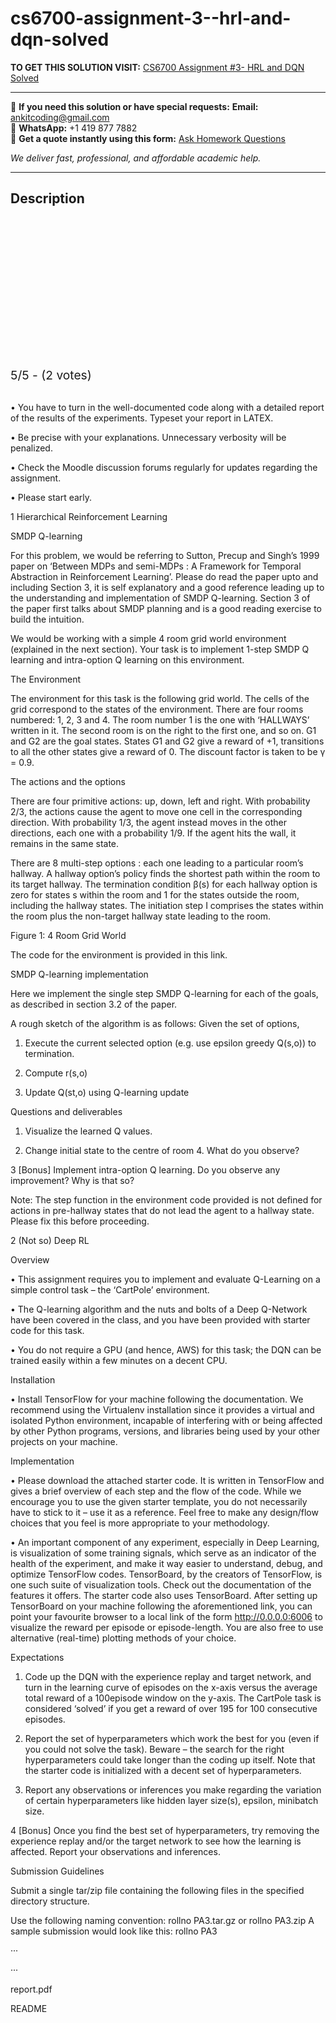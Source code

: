 # cs6700-assignment-3--hrl-and-dqn-solved
**TO GET THIS SOLUTION VISIT:** [CS6700 Assignment #3- HRL and DQN Solved](https://www.ankitcodinghub.com/product/cs6700-solved-3/)


---

📩 **If you need this solution or have special requests:** **Email:** ankitcoding@gmail.com  
📱 **WhatsApp:** +1 419 877 7882  
📄 **Get a quote instantly using this form:** [Ask Homework Questions](https://www.ankitcodinghub.com/services/ask-homework-questions/)

*We deliver fast, professional, and affordable academic help.*

---

<h2>Description</h2>



<div class="kk-star-ratings kksr-auto kksr-align-center kksr-valign-top" data-payload="{&quot;align&quot;:&quot;center&quot;,&quot;id&quot;:&quot;117444&quot;,&quot;slug&quot;:&quot;default&quot;,&quot;valign&quot;:&quot;top&quot;,&quot;ignore&quot;:&quot;&quot;,&quot;reference&quot;:&quot;auto&quot;,&quot;class&quot;:&quot;&quot;,&quot;count&quot;:&quot;2&quot;,&quot;legendonly&quot;:&quot;&quot;,&quot;readonly&quot;:&quot;&quot;,&quot;score&quot;:&quot;5&quot;,&quot;starsonly&quot;:&quot;&quot;,&quot;best&quot;:&quot;5&quot;,&quot;gap&quot;:&quot;4&quot;,&quot;greet&quot;:&quot;Rate this product&quot;,&quot;legend&quot;:&quot;5\/5 - (2 votes)&quot;,&quot;size&quot;:&quot;24&quot;,&quot;title&quot;:&quot;CS6700&nbsp;Assignment #3- HRL and DQN Solved&quot;,&quot;width&quot;:&quot;138&quot;,&quot;_legend&quot;:&quot;{score}\/{best} - ({count} {votes})&quot;,&quot;font_factor&quot;:&quot;1.25&quot;}">

<div class="kksr-stars">

<div class="kksr-stars-inactive">
            <div class="kksr-star" data-star="1" style="padding-right: 4px">


<div class="kksr-icon" style="width: 24px; height: 24px;"></div>
        </div>
            <div class="kksr-star" data-star="2" style="padding-right: 4px">


<div class="kksr-icon" style="width: 24px; height: 24px;"></div>
        </div>
            <div class="kksr-star" data-star="3" style="padding-right: 4px">


<div class="kksr-icon" style="width: 24px; height: 24px;"></div>
        </div>
            <div class="kksr-star" data-star="4" style="padding-right: 4px">


<div class="kksr-icon" style="width: 24px; height: 24px;"></div>
        </div>
            <div class="kksr-star" data-star="5" style="padding-right: 4px">


<div class="kksr-icon" style="width: 24px; height: 24px;"></div>
        </div>
    </div>

<div class="kksr-stars-active" style="width: 138px;">
            <div class="kksr-star" style="padding-right: 4px">


<div class="kksr-icon" style="width: 24px; height: 24px;"></div>
        </div>
            <div class="kksr-star" style="padding-right: 4px">


<div class="kksr-icon" style="width: 24px; height: 24px;"></div>
        </div>
            <div class="kksr-star" style="padding-right: 4px">


<div class="kksr-icon" style="width: 24px; height: 24px;"></div>
        </div>
            <div class="kksr-star" style="padding-right: 4px">


<div class="kksr-icon" style="width: 24px; height: 24px;"></div>
        </div>
            <div class="kksr-star" style="padding-right: 4px">


<div class="kksr-icon" style="width: 24px; height: 24px;"></div>
        </div>
    </div>
</div>


<div class="kksr-legend" style="font-size: 19.2px;">
            5/5 - (2 votes)    </div>
    </div>
&nbsp;

• You have to turn in the well-documented code along with a detailed report of the results of the experiments. Typeset your report in LATEX.

• Be precise with your explanations. Unnecessary verbosity will be penalized.

• Check the Moodle discussion forums regularly for updates regarding the assignment.

• Please start early.

1 Hierarchical Reinforcement Learning

SMDP Q-learning

For this problem, we would be referring to Sutton, Precup and Singh’s 1999 paper on ‘Between MDPs and semi-MDPs : A Framework for Temporal Abstraction in Reinforcement Learning’. Please do read the paper upto and including Section 3, it is self explanatory and a good reference leading up to the understanding and implementation of SMDP Q-learning. Section 3 of the paper first talks about SMDP planning and is a good reading exercise to build the intuition.

We would be working with a simple 4 room grid world environment (explained in the next section). Your task is to implement 1-step SMDP Q learning and intra-option Q learning on this environment.

The Environment

The environment for this task is the following grid world. The cells of the grid correspond to the states of the environment. There are four rooms numbered: 1, 2, 3 and 4. The room number 1 is the one with ‘HALLWAYS’ written in it. The second room is on the right to the first one, and so on. G1 and G2 are the goal states. States G1 and G2 give a reward of +1, transitions to all the other states give a reward of 0. The discount factor is taken to be γ = 0.9.

The actions and the options

There are four primitive actions: up, down, left and right. With probability 2/3, the actions cause the agent to move one cell in the corresponding direction. With probability 1/3, the agent instead moves in the other directions, each one with a probability 1/9. If the agent hits the wall, it remains in the same state.

There are 8 multi-step options : each one leading to a particular room’s hallway. A hallway option’s policy finds the shortest path within the room to its target hallway. The termination condition β(s) for each hallway option is zero for states s within the room and 1 for the states outside the room, including the hallway states. The initiation step I comprises the states within the room plus the non-target hallway state leading to the room.

Figure 1: 4 Room Grid World

The code for the environment is provided in this link.

SMDP Q-learning implementation

Here we implement the single step SMDP Q-learning for each of the goals, as described in section 3.2 of the paper.

A rough sketch of the algorithm is as follows: Given the set of options,

1. Execute the current selected option (e.g. use epsilon greedy Q(s,o)) to termination.

2. Compute r(s,o)

3. Update Q(st,o) using Q-learning update

Questions and deliverables

1. Visualize the learned Q values.

2. Change initial state to the centre of room 4. What do you observe?

3 [Bonus] Implement intra-option Q learning. Do you observe any improvement? Why is that so?

Note: The step function in the environment code provided is not defined for actions in pre-hallway states that do not lead the agent to a hallway state. Please fix this before proceeding.

2 (Not so) Deep RL

Overview

• This assignment requires you to implement and evaluate Q-Learning on a simple control task – the ‘CartPole’ environment.

• The Q-learning algorithm and the nuts and bolts of a Deep Q-Network have been covered in the class, and you have been provided with starter code for this task.

• You do not require a GPU (and hence, AWS) for this task; the DQN can be trained easily within a few minutes on a decent CPU.

Installation

• Install TensorFlow for your machine following the documentation. We recommend using the Virtualenv installation since it provides a virtual and isolated Python environment, incapable of interfering with or being affected by other Python programs, versions, and libraries being used by your other projects on your machine.

Implementation

• Please download the attached starter code. It is written in TensorFlow and gives a brief overview of each step and the flow of the code. While we encourage you to use the given starter template, you do not necessarily have to stick to it – use it as a reference. Feel free to make any design/flow choices that you feel is more appropriate to your methodology.

• An important component of any experiment, especially in Deep Learning, is visualization of some training signals, which serve as an indicator of the health of the experiment, and make it way easier to understand, debug, and optimize TensorFlow codes. TensorBoard, by the creators of TensorFlow, is one such suite of visualization tools. Check out the documentation of the features it offers. The starter code also uses TensorBoard. After setting up TensorBoard on your machine following the aforementioned link, you can point your favourite browser to a local link of the form http://0.0.0.0:6006 to visualize the reward per episode or episode-length. You are also free to use alternative (real-time) plotting methods of your choice.

Expectations

1. Code up the DQN with the experience replay and target network, and turn in the learning curve of episodes on the x-axis versus the average total reward of a 100episode window on the y-axis. The CartPole task is considered ‘solved’ if you get a reward of over 195 for 100 consecutive episodes.

2. Report the set of hyperparameters which work the best for you (even if you could not solve the task). Beware – the search for the right hyperparameters could take longer than the coding up itself. Note that the starter code is initialized with a decent set of hyperparameters.

3. Report any observations or inferences you make regarding the variation of certain hyperparameters like hidden layer size(s), epsilon, minibatch size.

4 [Bonus] Once you find the best set of hyperparameters, try removing the experience replay and/or the target network to see how the learning is affected. Report your observations and inferences.

Submission Guidelines

Submit a single tar/zip file containing the following files in the specified directory structure.

Use the following naming convention: rollno PA3.tar.gz or rollno PA3.zip A sample submission would look like this: rollno PA3

···

···

report.pdf

README

